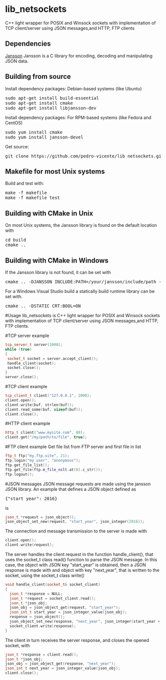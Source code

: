 # lib_netsockets
C++ light wrapper for POSIX and Winsock sockets with implementation of TCP client/server using JSON messages,and HTTP, FTP clients

Dependencies
------------

[Jansson](http://www.digip.org/jansson/)
Jansson is a C library for encoding, decoding and manipulating JSON data.
<br /> 


Building from source
------------

Install dependency packages: Debian-based systems (like Ubuntu)
<pre>
sudo apt-get install build-essential
sudo apt-get install cmake
sudo apt-get install libjansson-dev
</pre>

Install dependency packages: For RPM-based systems (like Fedora and CentOS)
<pre>
sudo yum install cmake
sudo yum install jansson-devel
</pre>

Get source:
<pre>
git clone https://github.com/pedro-vicente/lib_netsockets.git
</pre>

Makefile for most Unix systems
------------
Build and test with:
<pre>
make -f makefile
make -f makefile test
</pre>

Building with CMake in Unix
------------
On most Unix systems, the Jansson library is found on the default location with
<pre>
cd build
cmake ..
</pre>

Building with CMake in Windows
------------
If the Jansson library is not found, it can be set with 
<pre>
cmake .. -DJANSSON_INCLUDE:PATH=/your/jansson/include/path -DJANSSON_LIBRARY=/your/jansson/library/file/name
</pre>

For a Windows Visual Studio build a statically build runtime library can be set with. 
<pre>
cmake .. -DSTATIC_CRT:BOOL=ON
</pre>


#Usage
lib_netsockets is C++ light wrapper for POSIX and Winsock sockets with implementation of TCP client/server using JSON messages,and HTTP, FTP clients.

#TCP server example
```c++
tcp_server_t server(2000);
while (true)
{
 socket_t socket = server.accept_client();
 handle_client(socket);
 socket.close();
}
server.close();
```

#TCP client example
```c++
tcp_client_t client("127.0.0.1", 2000);
client.open();
client.write(buf, strlen(buf));
client.read_some(buf, sizeof(buf));
client.close();
```

#HTTP client example
```c++
http_t client("www.mysite.com", 80);
client.get("/my/path/to/file", true);
```

#FTP client example
Get file list from FTP server and first file in list
```c++
ftp_t ftp("my.ftp.site", 21);
ftp.login("my user", "anonymous");
ftp.get_file_list();
ftp.get_file(ftp.m_file_nslt.at(0).c_str());
ftp.logout();
```

#JSON messages
JSON message requests are made using the jansson JSON library. An example that defines a JSON object defined as 

<pre>
{"start_year": 2016}
</pre>
is

```c++
json_t *request = json_object();
json_object_set_new(request, "start_year", json_integer(2016));
```

The connection and message transmission to the server is made with
```c++
client.open();
client.write(request);
```

The server handles the client request in the function handle_client(), that uses the socket_t class read() function
to parse the JSON message. In this case, the object with JSON key "start_year" is obtained, then a JSON response
is made with and object with key "next_year", that is written to the socket, using the socket_t class write()

```c++
void handle_client(socket_t& socket_client)
{
  json_t *response = NULL;
  json_t *request = socket_client.read();
  json_t *json_obj;
  json_obj = json_object_get(request, "start_year");
  json_int_t start_year = json_integer_value(json_obj);
  response = json_object();
  json_object_set_new(response, "next_year", json_integer(start_year + 1));
  socket_client.write(response);
}
```

The client in turn receives the server response, and closes the opened socket, with

```c++
json_t *response = client.read();
json_t *json_obj;
json_obj = json_object_get(response, "next_year");
json_int_t next_year = json_integer_value(json_obj);
client.close();
```

